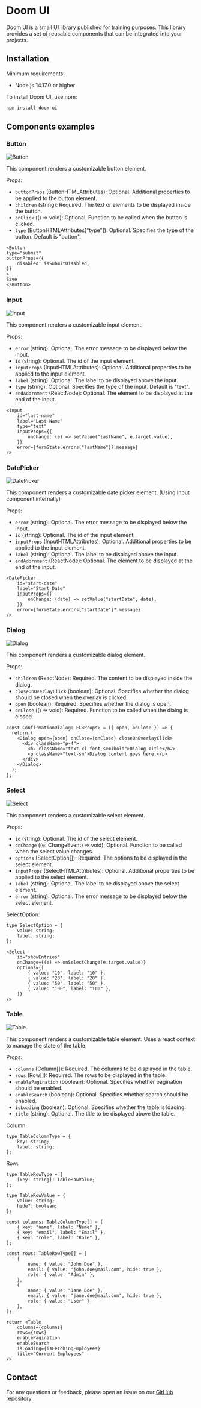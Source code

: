 # Doom UI

Doom UI is a small UI library published for training purposes. This library provides a set of reusable components that can be integrated into your projects.

## Installation

Minimum requirements:

* Node.js 14.17.0 or higher

To install Doom UI, use npm:

```bash
npm install doom-ui
```

## Components examples

### Button

![Button](https://imgur.com/ZYWqHsi)

This component renders a customizable button element.

Props:

* `buttonProps` (ButtonHTMLAttributes<HTMLButtonElement>): Optional. Additional properties to be applied to the button element.
* `children` (string): Required. The text or elements to be displayed inside the button.
* `onClick` (() => void): Optional. Function to be called when the button is clicked.
* `type` (ButtonHTMLAttributes<HTMLButtonElement>["type"]): Optional. Specifies the type of the button. Default is "button".

```tsx
<Button
type="submit"
buttonProps={{
    disabled: isSubmitDisabled,
}}
>
Save
</Button>
```

### Input

![Input](https://imgur.com/24wSBPY)

This component renders a customizable input element.

Props:

* `error` (string): Optional. The error message to be displayed below the input.
* `id` (string): Optional. The id of the input element.
* `inputProps` (InputHTMLAttributes<HTMLInputElement>): Optional. Additional properties to be applied to the input element.
* `label` (string): Optional. The label to be displayed above the input.
* `type` (string): Optional. Specifies the type of the input. Default is "text".
* `endAdornment` (ReactNode): Optional. The element to be displayed at the end of the input.

```tsx
<Input
    id="last-name"
    label="Last Name"
    type="text"
    inputProps={{
        onChange: (e) => setValue("lastName", e.target.value),
    }}
    error={formState.errors["lastName"]?.message}
/>
```

### DatePicker

![DatePicker](https://imgur.com/Ex8FvrD)

This component renders a customizable date picker element. (Using Input component internally)

Props:

* `error` (string): Optional. The error message to be displayed below the input.
* `id` (string): Optional. The id of the input element.
* `inputProps` (InputHTMLAttributes<HTMLInputElement>): Optional. Additional properties to be applied to the input element.
* `label` (string): Optional. The label to be displayed above the input.
* `endAdornment` (ReactNode): Optional. The element to be displayed at the end of the input.

```tsx
<DatePicker
    id="start-date"
    label="Start Date"
    inputProps={{
        onChange: (date) => setValue("startDate", date),
    }}
    error={formState.errors["startDate"]?.message}
/>
```

### Dialog

![Dialog](https://imgur.com/undefined)

This component renders a customizable dialog element.

Props:

* `children` (ReactNode): Required. The content to be displayed inside the dialog.
* `closeOnOverlayClick` (boolean): Optional. Specifies whether the dialog should be closed when the overlay is clicked.
* `open` (boolean): Required. Specifies whether the dialog is open.
* `onClose` (() => void): Required. Function to be called when the dialog is closed.

```tsx
const ConfirmationDialog: FC<Props> = ({ open, onClose }) => {
  return (
    <Dialog open={open} onClose={onClose} closeOnOverlayClick>
      <div className="p-4">
        <h2 className="text-xl font-semibold">Dialog Title</h2>
        <p className="text-sm">Dialog content goes here.</p>
      </div>
    </Dialog>
  );
};
```

### Select

![Select](https://imgur.com/qYaoaxn)

This component renders a customizable select element.

Props:

* `id` (string): Optional. The id of the select element.
* `onChange` ((e: ChangeEvent<HTMLSelectElement>) => void): Optional. Function to be called when the select value changes.
* `options` (SelectOption[]): Required. The options to be displayed in the select element.
* `inputProps` (SelectHTMLAttributes<HTMLSelectElement>): Optional. Additional properties to be applied to the select element.
* `label` (string): Optional. The label to be displayed above the select element.
* `error` (string): Optional. The error message to be displayed below the select element.

SelectOption:

```tsx
type SelectOption = {
    value: string;
    label: string;
};
```

```tsx
<Select
    id="showEntries"
    onChange={(e) => onSelectChange(e.target.value)}
    options={[
        { value: "10", label: "10" },
        { value: "20", label: "20" },
        { value: "50", label: "50" },
        { value: "100", label: "100" },
    ]}
/>
```

### Table

![Table](https://imgur.com/hwAIJAU)

This component renders a customizable table element.
Uses a react context to manage the state of the table.

Props:

* `columns` (Column[]): Required. The columns to be displayed in the table.
* `rows` (Row[]): Required. The rows to be displayed in the table.
* `enablePagination` (boolean): Optional. Specifies whether pagination should be enabled.
* `enableSearch` (boolean): Optional. Specifies whether search should be enabled.
* `isLoading` (boolean): Optional. Specifies whether the table is loading.
* `title` (string): Optional. The title to be displayed above the table.

Column:

```tsx
type TableColumnType = {
    key: string;
    label: string;
};
```

Row:

```tsx
type TableRowType = {
    [key: string]: TableRowValue;
};

type TableRowValue = {
    value: string;
    hide?: boolean;
};
```

```tsx
const columns: TableColumnType[] = [
    { key: "name", label: "Name" },
    { key: "email", label: "Email" },
    { key: "role", label: "Role" },
];

const rows: TableRowType[] = [
    {
        name: { value: "John Doe" },
        email: { value: "john.doe@mail.com", hide: true },
        role: { value: "Admin" },
    },
    {
        name: { value: "Jane Doe" },
        email: { value: "jane.doe@mail.com", hide: true },
        role: { value: "User" },
    },
];

return <Table
    columns={columns}
    rows={rows}
    enablePagination
    enableSearch
    isLoading={isFetchingEmployees}
    title="Current Employees"
/>
```

## Contact

For any questions or feedback, please open an issue on our [GitHub repository](https://github.com/Zansuken/doom-ui).
